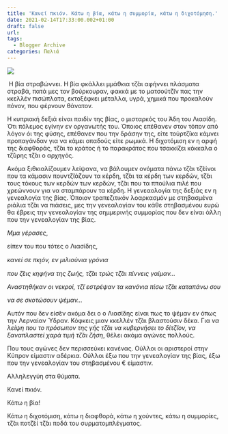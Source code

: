 ```yaml
---
title: 'Κανεί πκιόν. Κάτω η βία, κάτω η συμμορία, κάτω η διχοτόμηση.'
date: 2021-02-14T17:33:00.002+01:00
draft: false
url: 
tags:
  - Blogger Archive
categories: Παλιά
---
```


[![](https://blogger.googleusercontent.com/img/b/R29vZ2xl/AVvXsEiO1E7QpumJv4zgTzCXTEnNUv7BKgaU0g6eOGi37gg-ouc_hnNAZtHPuGiEaBv8gjawnYt4yCcdEvNux8FWK6UICUk6Olhf6rNdZiRkHBQX-FihoKOLfv4Vn-OMPcr5QDmjcSINWAu6bdY/s320/Capture+d%25E2%2580%2599e%25CC%2581cran+2021-02-14+a%25CC%2580+17.24.34.png)](https://blogger.googleusercontent.com/img/b/R29vZ2xl/AVvXsEiO1E7QpumJv4zgTzCXTEnNUv7BKgaU0g6eOGi37gg-ouc_hnNAZtHPuGiEaBv8gjawnYt4yCcdEvNux8FWK6UICUk6Olhf6rNdZiRkHBQX-FihoKOLfv4Vn-OMPcr5QDmjcSINWAu6bdY/s1752/Capture+d%25E2%2580%2599e%25CC%2581cran+2021-02-14+a%25CC%2580+17.24.34.png)

  

  

  

 Η βία στραβώννει. Η βία φκάλλει μμάθκια τζ̆αι αφήννει πλάσματα στραβά, πατά μες τον βούρκουραν, φακκά με το ματσούτζ̆ιν πας την κκελλέν πισώπλατα, εκτοξέφκει μέταλλα, υγρά, χημικά που προκαλούν πόνον, που φέρνουν θάνατον.

Η κυπριακή δεξιά είναι παιδίν της βίας, o μισταρκός του Άδη του Λιασίδη. Ότι πόλεμος εγίνην εν οργανωτής του. Όποιος επέθανεν στον τόπον από λόγον όι της φύσης, επέθανεν που την δράσην της, είτε τούρτζ̆ικα κάμνει προπαγάνδαν για να κάμει οπαδούς είτε ρωμικά. Η διχοτόμιση εν η αρφή της διαφθοράς, τζ̆αι το κράτος ή το παρακράτος που τσακκίζει κόκκαλα ο τζ̆ύρης τζ̆αι ο αρχηγός. 

Ακόμα ξιθκιαλίζουμεν λείψανα, να βάλουμεν ονόματα πάνω τζ̆αι τζ̆είνοι που τα κάμασιν πουντζ̆ιάζουν τα κέρδη, τζ̆αι τα κέρδη των κερδών, τζ̆αι τους τόκους των κερδών των κερδών, τζ̆αι που τα ππούλια πιλέ που χρεώννουν για να σταμπάρουν τα κέρδη. Η γενεαολογία της δεξιάς εν η γενεαλογία της βίας. Όποιον τραπεζιτικόν λοαρκασμόν με στηβασμένα ριάλια τζ̆αι να πιάσεις, μες την γενεαλογίαν του κάθε στηβασμένου ευρώ θα έβρεις την γενεαλογίαν της σημμερινής συμμορίας που δεν είναι άλλη που την γενεαλογίαν της βίας.

_Μμα γέρασες_, 

είπεν του που τότες ο Λιασίδης, 

_κανεί σε πκι̮όν, εν μιλιούνια γρόνια_

_που ζ̆εις κηφήνα της ζωής, τζ̆αι τρώς τζ̆αι πίννεις γαίμαν…_

_Αναστηθήκαν οι νεκροί, τζ̆ι εστρέψαν τα κανόνια πίσω τζ̆αι καταπάνω σου_

_να σε σκοτώσουν ψέμαν…_

Αυτόν που δεν είσ̆εν ακόμα δει ο ο Λιασίδης είναι πως το ψέμαν εν όπως την Λερναίαν Ύδραν. Κόφκεις μιαν κκελλέν τζ̆αι βλαστούσιν δέκα. Για _να λείψη που το πρόσωπον της γής τζ̆αι να κυβερνήσει το δίτζ̆ιον, να ξαναπλαστεί χαρά τιμή τζ̆αι ζήση_, θέλει ακόμα αγώνες πολλούς.

Που τους αγώνες δεν περισσεύκει κανένας. Ούλλοι οι αριστεροί στην Κύπρον είμαστιν αδέρκια. Ούλλοι έξω που την γενεαλογίαν της βίας, έξω που την γενεαλογίαν του στηβασμένου € είμαστιν. 

Αλληλεγγύη στα θύματα.

Κανεί πκιόν.

Κάτω η βία!

Κάτω η διχοτόμιση, κάτω η διαφθορά, κάτω η χούντες, κάτω η συμμορίες, τζ̆αι ποτζ̆εί τζ̆αι ποδά του συρματομπλέγματος.

